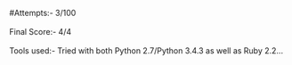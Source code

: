 #Attempts:- 3/100
<br><br>
Final Score:- 4/4
<br><br>
Tools used:- Tried with both Python 2.7/Python 3.4.3 as well as Ruby 2.2...
